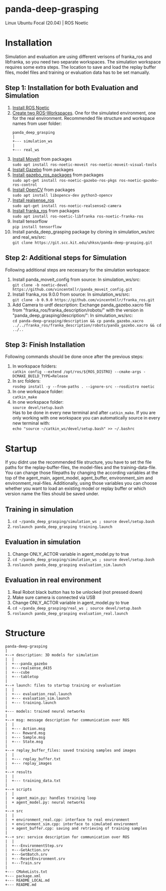# panda-deep-grasping
Linux Ubuntu Focal (20.04) | ROS Noetic
# Installation
Simulation and evaluation are using different verisons of franka_ros and libfranka, so you need two separate workspaces. The simulation workspace requires some extra steps. The location to save and load the replay buffer files, model files and training or evaluation data has to be set manually.
## Step 1: Installation for both Evaluation and Simulation
1. [Install ROS Noetic](http://wiki.ros.org/noetic/Installation/Ubuntu)
2. [Create two ROS-Workspaces](http://wiki.ros.org/ROS/Tutorials/InstallingandConfiguringROSEnvironment). One for the simulated environment, one for the real environment. Recommended file structure and workspace names from user folder: 
    ```
    panda_deep_grasping
    |
    +--- simulation_ws
    |
    +--- real_ws
    ```
3. [Install MoveIt](https://moveit.ros.org/install/) from packages</br>  `sudo apt install ros-noetic-moveit ros-noetic-moveit-visual-tools`
4. [Install Gazebo](http://gazebosim.org/tutorials?cat=install) from packages 
5. [Install gazebo_ros_packages](http://gazebosim.org/tutorials?tut=ros_installing&cat=connect_ros) from packages </br> `sudo apt-get install ros-noetic-gazebo-ros-pkgs ros-noetic-gazebo-ros-control` 
6. [Install OpenCV](https://vitux.com/opencv_ubuntu/) from packages</br> `sudo apt install libopencv-dev python3-opencv`  <!-- You might have to install opencv from source -->
7. [Install realsense_ros](https://github.com/IntelRealSense/realsense-ros) </br> `sudo apt-get install ros-noetic-realsense2-camera`  <!-- You might have to additionally install librealsense https://github.com/IntelRealSense/librealsense/blob/master/doc/distribution_linux.md) -->
8. [Install franka_ros](https://frankaemika.github.io/docs/installation_linux.html) from packages </br> `sudo apt install ros-noetic-libfranka ros-noetic-franka-ros` 
9. Install tensorflow </br> `pip install tensorflow`
10. Install panda_deep_grasping package by cloning in simulation_ws/src and real_ws/src: </br> `git clone https://git.scc.kit.edu/uhksn/panda-deep-grasping.git`

## Step 2: Additional steps for Simulation
Following additional steps are necessary for the simulation workspace:
1. Install panda_moveit_config from source: In simulation_ws/src: </br> `git clone -b noetic-devel https://github.com/vincentmllr/panda_moveit_config.git`
2. Install franka_ros 9.0.0 from source: In simulation_ws/src: </br> `git clone -b 0.9.0 https://github.com/vincentmllr/franka_ros.git`
3. Add Camera to urdf description: Exchange panda_gazebo.xacro file from "franka_ros/franka_description/robots/" with the version in "panda_deep_grasping/description/": In simulation_ws/src:</br> `cd panda-deep-grasping/description && cp panda_gazebo.xacro ../../franka_ros/franka_description/robots/panda_gazebo.xacro && cd ../..`

## Step 3: Finish Installation
Following commands should be done once after the previous steps:
1. In workspace folders: </br> `catkin config --extend /opt/ros/${ROS_DISTRO} --cmake-args -DCMAKE_BUILD_TYPE=Release`
2. In src folders: </br> `rosdep install -y --from-paths . --ignore-src --rosdistro noetic`
3. In one workspace folder: </br> `catkin_make`
4. In one workspace folder: </br> `source devel/setup.bash`<br>
  Has to be done in every new terminal and after `catkin_make`. If you are only working with one workspace you can automatically source in every new terminal with:</br>  `echo "source ~/catkin_ws/devel/setup.bash" >> ~/.bashrc`

# Startup

If you didnt use the recommended file structure, you have to set the file paths for the replay-buffer-files, the model-files and the training-data-file. You can change those filepaths by changing the according variables at the top of the agent_main, agent_model, agent_buffer, environment_sim and environment_real-files.
Additionally, using those variables you can choose whether you want to load an existing model or replay buffer or which version name the files should be saved under.

## Training in simulation
1. `cd ~/panda_deep_grasping/simulation_ws ; source devel/setup.bash`
2. `roslaunch panda_deep_grasping training.launch`


## Evaluation in simulation
1. Change ONLY_ACTOR variable in agent_model.py to true
2. `cd ~/panda_deep_grasping/simulation_ws ; source devel/setup.bash`
3. `roslaunch panda_deep_grasping evaluation_sim.launch`

## Evaluation in real environment
1. Real Robot black button has to be unlocked (not pressed down)
2. Make sure camera is connected via USB
3. Change ONLY_ACTOR variable in agent_model.py to true
4. `cd ~/panda_deep_grasping/real_ws ; source devel/setup.bash`
5. `roslaunch panda_deep_grasping evaluation_real.launch`

# Structure
```
panda-deep-grasping
|
+--+ description: 3D models for simulation
|  |
|  +---panda_gazebo
|  +---realsense_d435
|  +---cube
|  +---tabletop
|
+--+ launch: files to startup training or evaluation
|  |
|  +--- evaluation_real.launch
|  +--- evaluation_sim.launch
|  +--- training.launch
|
+--- models: trained neural networks
|
+--+ msg: message description for communication over ROS
|  |
|  +--- Action.msg
|  +--- Reward.msg
|  +--- Sample.msg
|  +--- State.msg
|
+--+ replay_buffer_files: saved training samples and images
|  |
|  +--- replay_buffer.txt
|  +--- replay_images
|   
+--+ results
|  |
|  +--- training_data.txt
|
+--+ scripts
|  |
|  + agent_main.py: handles training loop
|  + agent_model.py: neural networks
|
+--+ src
|  |
|  + environment_real.cpp: interface to real environment
|  + environment_sim.cpp: interface to simulated environment
|  + agent_buffer.cpp: saving and retrieving of training samples
|
+--+ srv: service description for communication over ROS
|  |
|  +---EnvironmentStep.srv
|  +---GetAction.srv
|  +---GetBatch.srv
|  +---ResetEnvironment.srv
|  +---Train.srv
|
+--- CMakeLists.txt
+--- package.xml
+--- README_LOCAL.md
+--- README.md
```